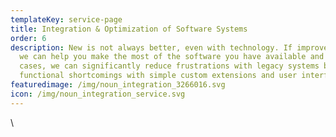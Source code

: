 ```yaml
---
templateKey: service-page
title: Integration & Optimization of Software Systems
order: 6
description: New is not always better, even with technology. If improvement is needed, but replacement isn’t possible,
  we can help you make the most of the software you have available and streamline your workflow in the process. In many
  cases, we can significantly reduce frustrations with legacy systems by building custom integrations and augmenting
  functional shortcomings with simple custom extensions and user interfaces to ehance usability.
featuredimage: /img/noun_integration_3266016.svg
icon: /img/noun_integration_service.svg
---
```

\